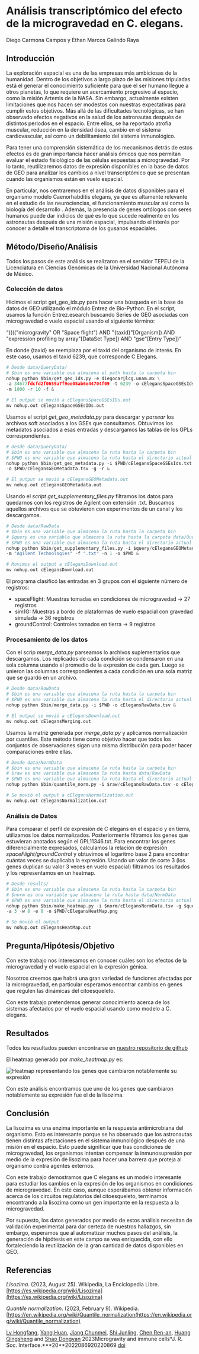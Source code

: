 # Análisis transcriptómico del efecto de la microgravedad en C. elegans.

Diego Carmona Campos y Ethan Marcos Galindo Raya

## Introducción

La exploración espacial es una de las empresas más ambiciosas de la humanidad. Dentro de los objetivos a largo plazo de las misiones tripuladas está el generar el conocimiento suficiente para que el ser humano llegue a otros planetas, lo que requiere un acercamiento progresivo al espacio, como la misión Artemis de la NASA. Sin embargo, actualmente existen limitaciones que nos hacen ser modestos con nuestras expectativas para cumplir estos objetivos. Más allá de las dificultades tecnológicas, se han observado efectos negativos en la salud de los astronautas después de distintos periodos en el espacio. Entre ellos, se ha reportado atrofia muscular, reducción en la densidad ósea, cambio en el sistema cardiovascular, así como un debilitamiento del sistema inmunológico.

Para tener una comprensión sistemática de los mecanismos detrás de estos efectos es de gran importancia hacer análisis ómicos que nos permitan evaluar el estado fisiológico de las células expuestas a microgravedad. Por lo tanto, reutilizaremos datos de expresión disponibles en la base de datos de GEO para analizar los cambios a nivel transcriptómico que se presentan cuando las organismos están en vuelo espacial.

En particular, nos centraremos en el análisis de datos disponibles para el organismo modelo Caenorhabditis elegans, ya que es altamente relevante en el estudio de las neurociencias, el funcionamiento muscular así como la biología del desarrollo . Además, la presencia de genes ortólogos con seres humanos puede dar indicios de qué es lo que sucede realmente en los astronautas después de una misión espacial, impulsando el interés por conocer a detalle el transcriptoma de los gusanos espaciales.

## Método/Diseño/Análisis

Todos los pasos de este análisis se realizaron en el servidor TEPEU de la Licenciatura en Ciencias Genómicas de la Universidad Nacional Autónoma de México.

### Colección de datos

Hicimos el script get_geo_ids.py para hacer una búsqueda en la base de datos de GEO utilizando el módulo Entrez de Bio-Python. En el script, usamos la función Entrez.esearch buscando Series de GEO asociadas con microgravedad o vuelo espacial usando el siguiente término:

“(((("microgravity" OR "Space flight") AND "{taxid}"[Organism]) AND "expression profiling by array"[DataSet Type]) AND "gse"[Entry Type])”

En donde {taxid} se reemplaza por el taxid del organismo de interés. En este caso, usamos el taxid 6239, que corresponde C Elegans.

```python
# Desde data/QueryData/
# $bin es una variable que almacena el path hasta la carpeta bin
nohup python $bin/get_geo_ids.py -e diegocar@lcg.unam.mx \
-a 34677fdcfd2f0659a7f9ee05ab6e44704f09 -t 6239 -o cElegansSpaceGSEsIds.tsv \
-m 1000 -r 10 -f &

# El output se movió a cElegansSpaceGSEsIDs.out
mv nohup.out cElegansSpaceGSEsIDs.out
```

Usamos el script *get_geo_metadata.py* para descargar y *parsear* los archivos soft asociados a los GSEs que consultamos. Obtuvimos los metadatos asociados a esas entradas y descargamos las tablas de los GPLs correspondientes.

```python
# Desde data/QueryData/
# $bin es una variable que almacena la ruta hasta la carpeta bin
# $PWD es una variable que almacena la ruta hasta el directorio actual
nohup python $bin/get_geo_metadata.py -i $PWD/cElegansSpaceGSEsIds.txt \
-o $PWD/cElegansGEOMetadata.tsv -g -r &

# El output se movió a cElegansGEOMetadata.out
mv nohup.out cElegansGEOMetadata.out
```

Usando el *script get_supplementary_files.py* filtramos los datos para quedarnos con los registros de Agilent con extensión .txt. Buscamos aquellos archivos que se obtuvieron con experimentos de un canal y los descargamos.

```python
# Desde data/RawData
# $bin es una variable que almacena la ruta hasta la carpeta bin
# $query es una variable que almacena la ruta hasta la carpeta data/QueryData
# $PWD es una variable que almacena la ruta hasta el directorio actual
nohup python $bin/get_supplementary_files.py -i $query/cElegansGEOMetadata.tsv \
-m "Agilent Technologies" -f ".txt" -n 1 -o $PWD &

# Movimos el output a cElegansDownload.out
mv nohup.out cElegansDownload.out
```

El programa clasificó las entradas en 3 grupos con el siguiente número de registros:

- spaceFlight: Muestras tomadas en condiciones de microgravedad → 27 registros
- sim1G: Muestras a bordo de plataformas de vuelo espacial con gravedad simulada → 36 registros
- groundControl: Controles tomados en tierra → 9 registros

### Procesamiento de los datos

Con el scrip *merge_data.py* parseamos lo archivos suplementarios que descargamos. Los replicados de cada condición se condensaron en una sola columna usando el promedio de la expresión de cada gen. Luego se unieron las columnas correspondientes a cada condición en una sola matriz que se guardó en un archivo.

```python
# Desde data/RawData
# $bin es una variable que almacena la ruta hasta la carpeta bin
# $PWD es una variable que almacena la ruta hasta el directorio actual
nohup python $bin/merge_data.py -i $PWD -o cElegansRawData.tsv &

# El output se movió a cElegansDownload.out
mv nohup.out cElegansMerging.out
```

Usamos la matriz generada por *merge_data.py* y aplicamos normalización por cuantiles. Este método tiene como objetivo hacer que todos los conjuntos de observaciones sigan una misma distribución para poder hacer comparaciones entre ellas.

```python
# Desde data/NormData
# $bin es una variable que almacena la ruta hasta la carpeta bin
# $raw es una variable que almacena la ruta hasta data/RawData
# $PWD es una variable que almacena la ruta hasta el directorio actual
nohup python $bin/quantile_norm.py -i $raw/cElegansRawData.tsv -o cElegansNormData.tsv &

# Se movió el output a cElegansNormalization.out
mv nohup.out cElegansNormalization.out
```

### Análisis de Datos

Para comparar el perfil de expresión de C elegans en el espacio y en tierra, utilizamos los datos normalizados. Posteriormente filtramos los genes que estuvieran anotados según el GPL11346.txt. Para encontrar los genes diferencialmente expresados, calculamos la relación de expresión *spaceFlight/groundControl* y obtuvimos el logaritmo base 2 para encontrar cuántas veces se duplicaba la expresión. Usando un valor de corte 3 (los genes duplican su valor 3 veces en vuelo espacial) filtramos los resultados y los representamos en un heatmap.  

```python
# Desde results/
# $bin es una variable que almacena la ruta hasta la carpeta bin
# $norm es una variable que almacena la ruta hasta data/NormData
# $PWD es una variable que almacena la ruta hasta el directorio actual
nohup python $bin/make_heatmap.py -i $norm/cElegansNormData.tsv -g $query/GPL11346.txt \
-a 3 -w 8 -e 8 -o $PWD/cElegansHeatMap.png

# Se movió el output
mv nohup.out cElegansHeatMap.out
```

## Pregunta/Hipótesis/Objetivo

Con este trabajo nos interesamos en conocer cuáles son los efectos de la microgravedad y el vuelo espacial en la expresión génica. 

Nosotros creemos que habrá una gran variedad de funciones afectadas por la microgravedad, en particular esperamos encontrar cambios en genes que regulen las dinámicas del citoesqueleto.

Con este trabajo pretendemos generar conocimiento acerca de los sistemas afectados por el vuelo espacial usando como modelo a C. elegans.

## Resultados
Todos los resultados pueden encontrarse en [nuestro repositorio de github](https://github.com/diego-carc/SpaceWorms.git)

El heatmap generado por *make_heatmap.py* es:

![Heatmap representando los genes que cambiaron notablemente su expresión](results/cElegansHeatMap.png)

Con este análisis encontramos que uno de los genes que cambiaron notablemente su expresión fue el de la lisozima. 

## Conclusión

La lisozima es una enzima importante en la respuesta antimicrobiana del organismo. Esto es interesante porque se ha observado que los astronautas tienen distintas afectaciones en el sistema inmunológico después de una misión en el espacio. Esto puede significar que tras condiciones de microgravedad, los organismos intentan compensar la inmunosupresión por medio de la expresión de lisozima para hacer una barrera que proteja al organismo contra agentes externos.

Con este trabajo demostramos que C elegans es un modelo interesante para estudiar los cambios en la expresión de los organismos en condiciones de microgravedad. En este caso, aunque esperábamos obtener información acerca de los circuitos regulatorios del citoesqueleto, terminamos encontrando a la lisozima como un gen importante en la respuesta a la microgravedad.

Por supuesto, los datos generados por medio de estos análisis necesitan de validación experimental para dar certeza de nuestros hallazgos, sin embargo, esperamos que al automatizar muchos pasos del análisis, la generación de hipótesis en este campo se vea enriquecida, con ello fortaleciendo la reutilización de la gran cantidad de datos disponibles en GEO.

## Referencias

*Lisozima*. (2023, August 25). Wikipedia, La Enciclopedia Libre.[https://es.wikipedia.org/wiki/Lisozima](https://es.wikipedia.org/wiki/Lisozima)

*Quantile normalization*. (2023, February 9). Wikipedia.[https://en.wikipedia.org/wiki/Quantile_normalization(https://en.wikipedia.org/wiki/Quantile_normalization)

[Lv Hongfang](https://royalsocietypublishing.org/author/Lv%2C+Hongfang), [Yang Huan](https://royalsocietypublishing.org/author/Yang%2C+Huan), [Jiang Chunmei](https://royalsocietypublishing.org/author/Jiang%2C+Chunmei), [Shi Junling](https://royalsocietypublishing.org/author/Shi%2C+Junling), [Chen Ren-an](https://royalsocietypublishing.org/author/Chen%2C+Ren-an), [Huang Qingsheng](https://royalsocietypublishing.org/author/Huang%2C+Qingsheng) and [Shao Dongyan](https://royalsocietypublishing.org/author/Shao%2C+Dongyan) 2023Microgravity and immune cells*J. R. Soc. Interface.\*\*\*20\*\*2022086920220869 [doi]([https://doi.org/10.1098/rsif.2022.0869](https://doi.org/10.1098/rsif.2022.0869))
